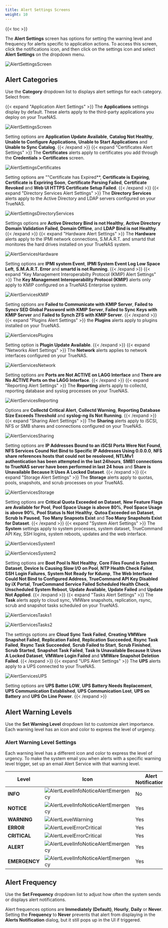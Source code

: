 ```yaml
---
title: Alert Settings Screens
weight: 10
---
```



{{< toc >}}

The **Alert Settings** screen has options for setting the warning level and frequency for alerts specific to application actions. To access this screen, click the <span class="material-icons">notifications</span> icon, and then click on the <span class="material-icons">settings</span> icon and select **Alert Settings** on the dropdown menu.

![AlertSettingsScreen](/images/SCALE/22.02/AlertSettingsScreen.png "TrueNAS SCALE Alert Settings")

## Alert Categories

Use the **Category** dropdown list to displays alert settings for each category. Select from:

{{< expand "Application Alert Settings" >}}
The **Applications** settings display by default. These alerts apply to the third-party applications you deploy on your TrueNAS.

![AlertSettingsScreen](/images/SCALE/22.02/AlertSettingsScreen.png "TrueNAS SCALE Alert Settings")

Setting options are **Application Update Available**, **Catalog Not Healthy**, **Unable to Configure Applications**, **Unable to Start Applications** and **Unable to Sync Catalog**.
{{< /expand >}}
{{< expand "Certificates Alert Settings" >}}
The **Certificates** alerts apply to certificates you add through the **Credentials > Certificates** screen.

![AlertSettingsCertificates](/images/SCALE/22.02/AlertSettingsCertificates.png "Certificates Alert Settings")

Setting options are ""Certificate has Expired**, **Certificate is Expiring**, **Certificate is Expriring Soon**, **Certificate Parsing Failed**, **Certificate Revoked** and **Web UI HTTPS Certificate Setup Failed**.
{{< /expand >}}
{{< expand "Directory Services Alert Settings" >}}
The **Directory Services** alerts apply to the Active Directory and LDAP servers configured on your TrueNAS.

![AlertSettingsDirectoryServices](/images/SCALE/22.02/AlertSettingsDirectoryServices.png "Directory Services Alert Settings")

Settings options are **Active Directory Bind is not Healthy**, **Active Directory Domain Validation Failed**, **Domain Offline**, and **LDAP Bind is not Healthy**.
{{< /expand >}}
{{< expand "Hardware Alert Settings" >}}
The **Hardware** alerts apply to the IPMI network connections, S.M.A.R.T. and smartd that monitores the hard drives installed on your TrueNAS system.

![AlertServicesHardware](/images/SCALE/22.02/AlertServicesHardware.png "Hardware Alert Settings")

Setting options are **IPMI system Event**, **IPMI System Event Log Low Space Left**, **S.M.A.R.T. Error** and **smartd is not Running**.
{{< /expand >}}
{{< expand "Key Management Interoperabilty Protocol (KMIP) Alert Settings" >}}
The **Key Management Interoperability Protocol (KMIP)** alerts only apply to KMIP configured on a TrueNAS Enterprise system.

![AlertServicesKMIP](/images/SCALE/22.02/AlertServicesKMIP.png "KMIP Alert Settings")

Setting options are **Failed to Communicate with KMIP Server**, **Failed to Syncv SED Global Password with KMIP Server**, **Failed to Sync Keys with KMIP Server** and **Failed to Synch ZFS with KMIP Server**.
{{< /expand >}}
{{< expand "Plugins Alert Settings" >}}
the **Plugins** alerts apply to plugins installed on your TrueNAS.

![AlertServicesPlugins](/images/SCALE/22.02/AlertServicesPlugins.png "Plugin Alert Settings")

Setting option is **Plugin Update Available**.
{{< /expand >}}
{{< expand "Networks Alert Settings" >}}
The **Network** alerts applies to network interfaces configured on your TrueNAS.

![AlertServicesNetwork](/images/SCALE/22.02/AlertServicesNetworkn.png "Network Alert Settings")

Setting options are **Ports are Not ACTIVE on LAGG Interface** and **There are No ACTIVE Ports on the LAGG Interface**.
{{< /expand >}}
{{< expand "Reporting Alert Settings" >}}
The **Reporting** alerts apply to collectd, reporting database and syslog processes on your TrueNAS.

![AlertServicesReporting](/images/SCALE/22.02/AlertServicesReporting.png "Reporting Alert Settings")

Options are **Collectd Critical Alert**, **Collectd Warning**, **Reporting Database Size Exceeds Threshold** and **syslog-ng iIs Not Running**.
{{< /expand >}}
{{< expand "Sharing Alert Settings" >}}
The **Sharing** alerts apply to iSCSI, NFS or SMB shares and connections configured on your TrueNAS.

![AlertServicesSharing](/images/SCALE/22.02/AlertServicesSharing.png "Sharing Alert Settings")

Setting options are **IP Addresses Bound to an iSCSI Porta Were Not Found**, **NFS Services Cound Not Bind to Specific IP Addresses Using 0.0.0.0**, **NFS share references hosts that could not be resoloved**, **NTLMv1 authentication has been attempted in the last 24hours**, **SMB1 connections to TrueNAS server have been performed in last 24 hous** and **Share is Unavailable Because It Uses A Locked Dataset**.
{{< /expand >}}
{{< expand "Storage Alert Settings" >}}
The **Storage** alerts apply to quotas, pools, snapshots, and scrub processes on your TrueNAS.

![AlertServicesStorage](/images/SCALE/22.02/AlertServicesStorage.png "Storage Alert Settings")

Setting options are **Critical Quota Exceeded on Dataset**, **New Feature Flags are Available for Pool**, **Pool Space Usage is above 80%**, **Pool Space Usage is above 90%**, **Pool Status Is Not Healthy**, **Qutoa Exceeded on Dataset**, **Scrub Is Paused**, **Too Many Snapsots Exist** and **Too Many Snapshots Exist for Dataset**.
{{< /expand >}}
{{< expand "System Alert Settings" >}}
The **System** settings apply to system processes, system dataset, TrueCommand API Key, SSH logins, system reboots, updates and the web interface.

![AlertServicesSystem1](/images/SCALE/22.02/AlertServicesSystem1.png "System Alert Settings")

![AlertServicesSystem2](/images/SCALE/22.02/AlertServicesSystem2.png "System Alert Settings")

Setting options are **Boot Pool Is Not Healthy**, **Core Files Found in System Dataset**, **Device Is Causing Slow I/O on Pool**, **NTP Health Check Failed**, **SSH Login Failures**, **System Not Ready for Kdump**, **The Web Interface Could Not Bind to Configured Address**, **TrueCommand API Key Disabled by iX Portal**, **TrueCommand Service Failed Scheduled Health Check**, **Unscheduled System Reboot**, **Update Available**, **Update Failed** and **Update Not Applied**.
{{< /expand >}}
{{< expand "Tasks Alert Settings" >}}
The **Task** alerts apply to cloud sync, VMWare snapshots, replication, rsync, scrub and snapshot tasks scheduled on your TrueNAS.

![AlertServicesTasks1](/images/SCALE/22.02/AlertServicesTasks1.png "Task Alert Settings")

![AlertServicesTasks2](/images/SCALE/22.02/AlertServicesTasks2.png "Task Alert Settings")

The settings options are **Cloud Sync Task Failed**, **Creating VMWare Snapshot Failed**, **Replication Failed**, **Replication Succeeded**, **Rsync Task Failed**, **Rsync Task Succeeded**, **Scrub Failed to Start**, **Scrub Finished**, **Scrub Started**, **Snapshot Task Failed**, **Task Is Unavailable Because It Uses A Locked Dataset**, **VMWare Login Failed** and **VMWare Snapshot Deletion Failed**.
{{< /expand >}}
{{< expand "UPS Alert Settings" >}}
The **UPS** alerts apply to a UPS connected to your TrueNAS.

![AlertServicesUPS](/images/SCALE/22.02/AlertServicesUPS.png "UPS Alert Settings")

Setting options are **UPS Batter LOW**, **UPS Battery Needs Replacement**, **UPS Communication Established**, **UPS Communication Lost**, **UPS on Battery** and **UPS On Line Power**.
{{< /expand >}}

## Alert Warning Levels

Use the **Set Warning Level** dropdown list to customize alert importance. Each warning level has an icon and color to express the level of urgency.

### Alert Warning Level Settings

Each warning level has a different icon and color to express the level of urgency. To make the system email you when alerts with a specific warning level trigger, set up an email Alert Service with that warning level. 

| Level | Icon | Alert Notification? |
|-------|------|---------------------|
| **INFO** | ![AlertLevelInfoNoticeAlertEmergency](/images/SCALE/AlertLevelInfoNoticeAlertEmergency.png "Alert Levels") | No |
| **NOTICE** | ![AlertLevelInfoNoticeAlertEmergency](/images/SCALE/AlertLevelInfoNoticeAlertEmergency.png "Alert Levels") | Yes |
| **WARNING** | ![AlertLevelWarning](/images/SCALE/AlertLevelWarning.png "Alert Levels") | Yes |
| **ERROR** | ![AlertLevelErrorCritical](/images/SCALE/AlertLevelErrorCritical.png "Alert Levels") | Yes |
| **CRITICAL** | ![AlertLevelErrorCritical](/images/SCALE/AlertLevelErrorCritical.png "Alert Levels") | Yes |
| **ALERT** | ![AlertLevelInfoNoticeAlertEmergency](/images/SCALE/AlertLevelInfoNoticeAlertEmergency.png "Alert Levels") | Yes |
| **EMERGENCY** | ![AlertLevelInfoNoticeAlertEmergency](/images/SCALE/AlertLevelInfoNoticeAlertEmergency.png "Alert Levels") | Yes |

## Alert Frequency

Use the **Set Frequency** dropdown list to adjust how often the system sends or displays alert notifications. 

Alert frequences options are **Immediately (Default)**, **Hourly**, **Daily** or **Never**. Setting the **Frequency** to **Never** prevents that alert from displaying in the **Alerts Notification** dialog, but it still pops up in the UI if triggered.